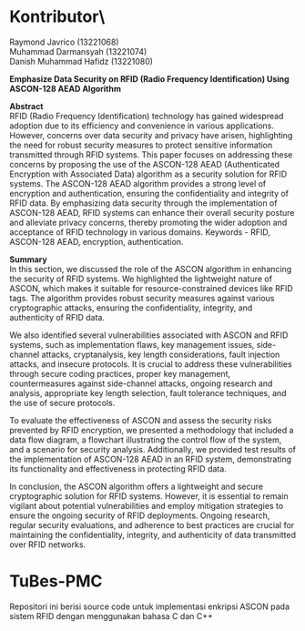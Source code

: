# **Kontributor**\
Raymond Javrico (13221068)\
Muhammad Darmansyah (13221074)\
Danish Muhammad Hafidz (13221080)

**Emphasize Data Security on RFID (Radio Frequency Identification) Using ASCON-128 AEAD Algorithm**

**Abstract**\
RFID (Radio Frequency Identification) technology has gained widespread adoption due to its efficiency and convenience in various applications. However, concerns over data security and privacy have arisen, highlighting the need for robust security measures to protect sensitive information transmitted through RFID systems. This paper focuses on addressing these concerns by proposing the use of the ASCON-128 AEAD (Authenticated Encryption with Associated Data) algorithm as a security solution for RFID systems. The ASCON-128 AEAD algorithm provides a strong level of encryption and authentication, ensuring the confidentiality and integrity of RFID data. By emphasizing data security through the implementation of ASCON-128 AEAD, RFID systems can enhance their overall security posture and alleviate privacy concerns, thereby promoting the wider adoption and acceptance of RFID technology in various domains.
Keywords - RFID, ASCON-128 AEAD, encryption, authentication.

**Summary**\
In this section, we discussed the role of the ASCON algorithm in enhancing the security of RFID systems. We highlighted the lightweight nature of ASCON, which makes it suitable for resource-constrained devices like RFID tags. The algorithm provides robust security measures against various cryptographic attacks, ensuring the confidentiality, integrity, and authenticity of RFID data.

We also identified several vulnerabilities associated with ASCON and RFID systems, such as implementation flaws, key management issues, side-channel attacks, cryptanalysis, key length considerations, fault injection attacks, and insecure protocols. It is crucial to address these vulnerabilities through secure coding practices, proper key management, countermeasures against side-channel attacks, ongoing research and analysis, appropriate key length selection, fault tolerance techniques, and the use of secure protocols.

To evaluate the effectiveness of ASCON and assess the security risks prevented by RFID encryption, we presented a methodology that included a data flow diagram, a flowchart illustrating the control flow of the system, and a scenario for security analysis. Additionally, we provided test results of the implementation of ASCON-128 AEAD in an RFID system, demonstrating its functionality and effectiveness in protecting RFID data.

In conclusion, the ASCON algorithm offers a lightweight and secure cryptographic solution for RFID systems. However, it is essential to remain vigilant about potential vulnerabilities and employ mitigation strategies to ensure the ongoing security of RFID deployments. Ongoing research, regular security evaluations, and adherence to best practices are crucial for maintaining the confidentiality, integrity, and authenticity of data transmitted over RFID networks.

# TuBes-PMC
Repositori ini berisi source code untuk implementasi enkripsi ASCON pada sistem RFID dengan menggunakan bahasa C dan C++
